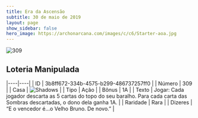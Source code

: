```yaml
---
title: Era da Ascensão
subtitle: 30 de maio de 2019
layout: page
show_sidebar: false
hero_image: https://archonarcana.com/images/c/c6/Starter-aoa.jpg
---
```


![309](https://cdn.keyforgegame.com/media/card_front/pt/435_309_922F87H8594G_pt.png)

## Loteria Manipulada

|----|----|
| ID | 3b8ff672-334b-4575-b299-486737257ff0 |
| Número | 309 |
| Casa | ![Shadows](https://archonarcana.com/images/thumb/e/ee/Shadows.png/22px-Shadows.png "Sombras") |
| Tipo | Ação |
| Bônus | 1A |
| Texto | Jogar: Cada jogador descarta as  5 cartas do topo do seu baralho.Para cada carta das Sombras descartadas, o dono dela ganha 1A. |
| Raridade | Rara |
| Dizeres | “E o vencedor é…o Velho Bruno. De novo.” |